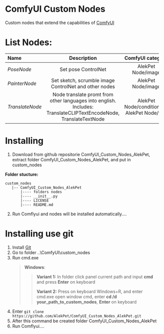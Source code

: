 # ComfyUI Custom Nodes

Custom nodes that extend the capabilities of [ComfyUI](https://github.com/comfyanonymous/ComfyUI)

# List Nodes:

| Name            |                                                   Description                                                    |               ComfyUI category               |
| :-------------- | :--------------------------------------------------------------------------------------------------------------: | :------------------------------------------: |
| _PoseNode_      |                                               Set pose ControlNet                                                |              AlekPet Node/image              |
| _PainterNode_   |                              Set sketch, scrumble image ControlNet and other nodes                               |              AlekPet Node/image              |
| _TranslateNode_ | Node translate promt from other languages into english. Includes: TranslateCLIPTextEncodeNode, TranslateTextNode | AlekPet Node/conditioning, AlekPet Node/text |

# Installing

1. Download from github repositorie ComfyUI_Custom_Nodes_AlekPet, extract folder ComfyUI_Custom_Nodes_AlekPet, and put in custom_nodes

**Folder stucture:**

```
custom_nodes
   |-- ComfyUI_Custom_Nodes_AlekPet
       |---- folders nodes
       |---- __init__.py
       |---- LICENSE
       |---- README.md
```

2. Run Comflyui and nodes will be installed automatically....

# Installing use git

1. Install [Git](https://git-scm.com/)
2. Go to folder ..\ComfyUI\custom_nodes
3. Run cmd.exe
   > **Windows**:
   >
   > > **Variant 1:** In folder click panel current path and input **cmd** and press **Enter** on keyboard
   > >
   > > **Variant 2:** Press on keyboard Windows+R, and enter cmd.exe open window cmd, enter **cd /d your_path_to_custom_nodes**, **Enter** on keyboard
4. Enter `git clone https://github.com/AlekPet/ComfyUI_Custom_Nodes_AlekPet.git`
5. After this command be created folder ComfyUI_Custom_Nodes_AlekPet
6. Run Comflyui....
